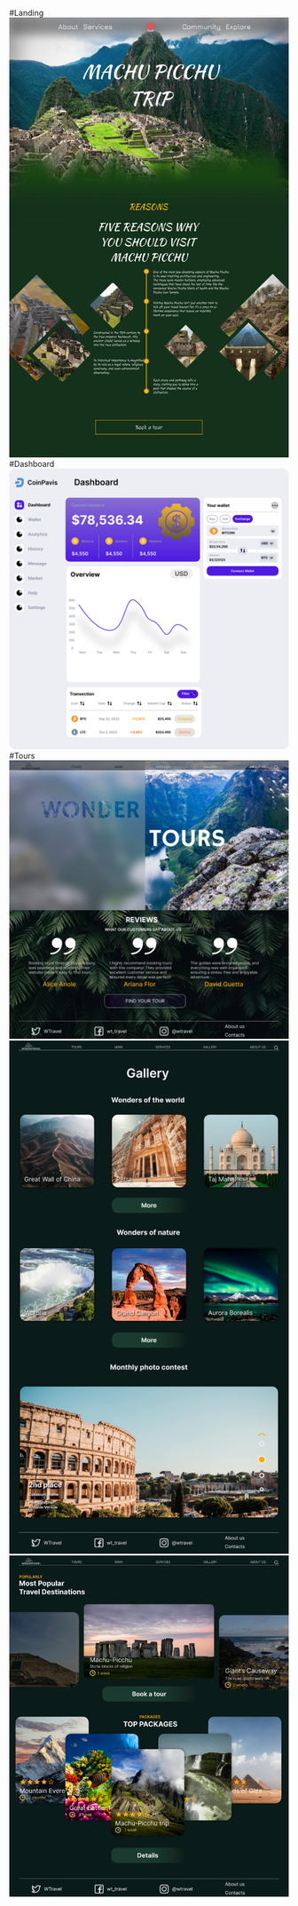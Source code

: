 #Landing
![landing](landing.png)
#Dashboard
![dashboard](dashboard.png)
#Tours
![body main](body%20main.png)
![gallery](Gallery.png)
![tours](tours.png)
